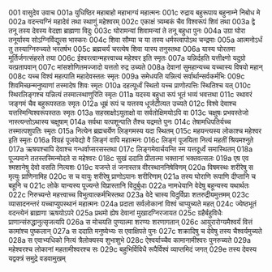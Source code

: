 001	वासुदेव उवाच
001a	युधिष्ठिर महाबाहो महाभाग्यं महात्मनः
001c	रुद्राय बहुरूपाय बहुनाम्ने निबोध मे
002a	वदन्त्यग्निं महादेवं तथा स्थाणुं महेश्वरम्
002c	एकाक्षं त्र्यम्बकं चैव विश्वरूपं शिवं तथा
003a	द्वे तनू तस्य देवस्य वेदज्ञा ब्राह्मणा विदुः
003c	घोरामन्यां शिवामन्यां ते तनू बहुधा पुनः
004a	उग्रा घोरा तनूर्यास्य सोऽग्निर्विद्युत्स भास्करः
004c	शिवा सौम्या च या तस्य धर्मस्त्वापोऽथ चन्द्रमाः
005a	आत्मनोऽर्धं तु तस्याग्निरुच्यते भरतर्षभ
005c	ब्रह्मचर्यं चरत्येष शिवा यास्य तनुस्तथा
006a	यास्य घोरतमा मूर्तिर्जगत्संहरते तया
006c	ईश्वरत्वान्महत्त्वाच्च महेश्वर इति स्मृतः
007a	यन्निर्दहति यत्तीक्ष्णो यदुग्रो यत्प्रतापवान्
007c	मांसशोणितमज्जादो यत्ततो रुद्र उच्यते
008a	देवानां सुमहान्यच्च यच्चास्य विषयो महान्
008c	यच्च विश्वं महत्पाति महादेवस्ततः स्मृतः
009a	समेधयति यन्नित्यं सर्वार्थान्सर्वकर्मभिः
009c	शिवमिच्छन्मनुष्याणां तस्मादेष शिवः स्मृतः
010a	दहत्यूर्ध्वं स्थितो यच्च प्राणोत्पत्तिः स्थितिश्च यत्
010c	स्थिरलिङ्गश्च यन्नित्यं तस्मात्स्थाणुरिति स्मृतः
011a	यदस्य बहुधा रूपं भूतं भव्यं भवत्तथा
011c	स्थावरं जङ्गमं चैव बहुरूपस्ततः स्मृतः
012a	धूम्रं रूपं च यत्तस्य धूर्जटीत्यत उच्यते
012c	विश्वे देवाश्च यत्तस्मिन्विश्वरूपस्ततः स्मृतः
013a	सहस्राक्षोऽयुताक्षो वा सर्वतोक्षिमयोऽपि वा
013c	चक्षुषः प्रभवस्तेजो नास्त्यन्तोऽथास्य चक्षुषाम्
014a	सर्वथा यत्पशून्पाति तैश्च यद्रमते पुनः
014c	तेषामधिपतिर्यच्च तस्मात्पशुपतिः स्मृतः
015a	नित्येन ब्रह्मचर्येण लिङ्गमस्य यदा स्थितम्
015c	महयन्त्यस्य लोकाश्च महेश्वर इति स्मृतः
016a	विग्रहं पूजयेद्यो वै लिङ्गं वापि महात्मनः
016c	लिङ्गं पूजयिता नित्यं महतीं श्रियमश्नुते
017a	ऋषयश्चापि देवाश्च गन्धर्वाप्सरसस्तथा
017c	लिङ्गमेवार्चयन्ति स्म यत्तदूर्ध्वं समास्थितम्
018a	पूज्यमाने ततस्तस्मिन्मोदते स महेश्वरः
018c	सुखं ददाति प्रीतात्मा भक्तानां भक्तवत्सलः
019a	एष एव श्मशानेषु देवो वसति नित्यशः
019c	यजन्ते तं जनास्तत्र वीरस्थाननिषेविणम्
020a	विषमस्थः शरीरेषु स मृत्युः प्राणिनामिह
020c	स च वायुः शरीरेषु प्राणोऽपानः शरीरिणाम्
021a	तस्य घोराणि रूपाणि दीप्तानि च बहूनि च
021c	लोके यान्यस्य पूज्यन्ते विप्रास्तानि विदुर्बुधाः
022a	नामधेयानि वेदेषु बहून्यस्य यथार्थतः
022c	निरुच्यन्ते महत्त्वाच्च विभुत्वात्कर्मभिस्तथा
023a	वेदे चास्य विदुर्विप्राः शतरुद्रीयमुत्तमम्
023c	व्यासादनन्तरं यच्चाप्युपस्थानं महात्मनः
024a	प्रदाता सर्वलोकानां विश्वं चाप्युच्यते महत्
024c	ज्येष्ठभूतं वदन्त्येनं ब्राह्मणा ऋषयोऽपरे
025a	प्रथमो ह्येष देवानां मुखादग्निरजायत
025c	ग्रहैर्बहुविधैः प्राणान्संरुद्धानुत्सृजत्यपि
026a	स मोचयति पुण्यात्मा शरण्यः शरणागतान्
026c	आयुरारोग्यमैश्वर्यं वित्तं कामांश्च पुष्कलान्
027a	स ददाति मनुष्येभ्यः स एवाक्षिपते पुनः
027c	शक्रादिषु च देवेषु तस्य चैश्वर्यमुच्यते
028a	स एवाभ्यधिको नित्यं त्रैलोक्यस्य शुभाशुभे
028c	ऐश्वर्याच्चैव कामानामीश्वरः पुनरुच्यते
029a	महेश्वरश्च लोकानां महतामीश्वरश्च सः
029c	बहुभिर्विविधै रूपैर्विश्वं व्याप्तमिदं जगत्
029e	तस्य देवस्य यद्वक्त्रं समुद्रे वडवामुखम्
